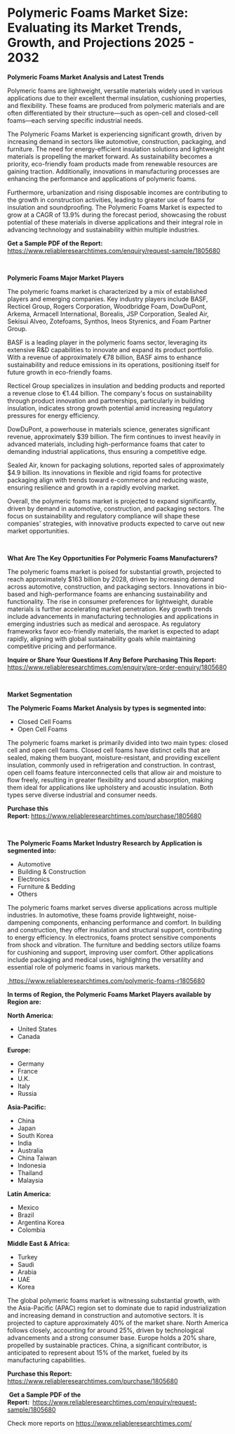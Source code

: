 <p><h1>Polymeric Foams Market Size: Evaluating its Market Trends, Growth, and Projections 2025 - 2032</h1></p><p><strong>Polymeric Foams Market Analysis and Latest Trends</strong></p>
<p><p>Polymeric foams are lightweight, versatile materials widely used in various applications due to their excellent thermal insulation, cushioning properties, and flexibility. These foams are produced from polymeric materials and are often differentiated by their structure—such as open-cell and closed-cell foams—each serving specific industrial needs. </p><p>The Polymeric Foams Market is experiencing significant growth, driven by increasing demand in sectors like automotive, construction, packaging, and furniture. The need for energy-efficient insulation solutions and lightweight materials is propelling the market forward. As sustainability becomes a priority, eco-friendly foam products made from renewable resources are gaining traction. Additionally, innovations in manufacturing processes are enhancing the performance and applications of polymeric foams.</p><p>Furthermore, urbanization and rising disposable incomes are contributing to the growth in construction activities, leading to greater use of foams for insulation and soundproofing. The Polymeric Foams Market is expected to grow at a CAGR of 13.9% during the forecast period, showcasing the robust potential of these materials in diverse applications and their integral role in advancing technology and sustainability within multiple industries.</p></p>
<p><strong>Get a Sample PDF of the Report:&nbsp;</strong> <a href="https://www.reliableresearchtimes.com/enquiry/request-sample/1805680?utm_campaign=3227&utm_medium=2&utm_source=Github&utm_content=ia&utm_term=31032025&utm_id=polymeric-foams">https://www.reliableresearchtimes.com/enquiry/request-sample/1805680</a></p>
<p>&nbsp;</p>
<p><strong>Polymeric Foams Major Market Players</strong></p>
<p><p>The polymeric foams market is characterized by a mix of established players and emerging companies. Key industry players include BASF, Recticel Group, Rogers Corporation, Woodbridge Foam, DowDuPont, Arkema, Armacell International, Borealis, JSP Corporation, Sealed Air, Sekisui Alveo, Zotefoams, Synthos, Ineos Styrenics, and Foam Partner Group.</p><p>BASF is a leading player in the polymeric foams sector, leveraging its extensive R&D capabilities to innovate and expand its product portfolio. With a revenue of approximately €78 billion, BASF aims to enhance sustainability and reduce emissions in its operations, positioning itself for future growth in eco-friendly foams.</p><p>Recticel Group specializes in insulation and bedding products and reported a revenue close to €1.44 billion. The company's focus on sustainability through product innovation and partnerships, particularly in building insulation, indicates strong growth potential amid increasing regulatory pressures for energy efficiency.</p><p>DowDuPont, a powerhouse in materials science, generates significant revenue, approximately $39 billion. The firm continues to invest heavily in advanced materials, including high-performance foams that cater to demanding industrial applications, thus ensuring a competitive edge.</p><p>Sealed Air, known for packaging solutions, reported sales of approximately $4.9 billion. Its innovations in flexible and rigid foams for protective packaging align with trends toward e-commerce and reducing waste, ensuring resilience and growth in a rapidly evolving market.</p><p>Overall, the polymeric foams market is projected to expand significantly, driven by demand in automotive, construction, and packaging sectors. The focus on sustainability and regulatory compliance will shape these companies' strategies, with innovative products expected to carve out new market opportunities.</p></p>
<p>&nbsp;</p>
<p><strong>What Are The Key Opportunities For Polymeric Foams Manufacturers?</strong></p>
<p><p>The polymeric foams market is poised for substantial growth, projected to reach approximately $163 billion by 2028, driven by increasing demand across automotive, construction, and packaging sectors. Innovations in bio-based and high-performance foams are enhancing sustainability and functionality. The rise in consumer preferences for lightweight, durable materials is further accelerating market penetration. Key growth trends include advancements in manufacturing technologies and applications in emerging industries such as medical and aerospace. As regulatory frameworks favor eco-friendly materials, the market is expected to adapt rapidly, aligning with global sustainability goals while maintaining competitive pricing and performance.</p></p>
<p><strong>Inquire or Share Your Questions If Any Before Purchasing This Report:</strong> <a href="https://www.reliableresearchtimes.com/enquiry/pre-order-enquiry/1805680?utm_campaign=3227&utm_medium=2&utm_source=Github&utm_content=ia&utm_term=31032025&utm_id=polymeric-foams">https://www.reliableresearchtimes.com/enquiry/pre-order-enquiry/1805680</a></p>
<p>&nbsp;</p>
<p><strong>Market Segmentation</strong></p>
<p><strong>The Polymeric Foams Market Analysis by types is segmented into:</strong></p>
<p><ul><li>Closed Cell Foams</li><li>Open Cell Foams</li></ul></p>
<p><p>The polymeric foams market is primarily divided into two main types: closed cell and open cell foams. Closed cell foams have distinct cells that are sealed, making them buoyant, moisture-resistant, and providing excellent insulation, commonly used in refrigeration and construction. In contrast, open cell foams feature interconnected cells that allow air and moisture to flow freely, resulting in greater flexibility and sound absorption, making them ideal for applications like upholstery and acoustic insulation. Both types serve diverse industrial and consumer needs.</p></p>
<p><strong>Purchase this Report:&nbsp;</strong><a href="https://www.reliableresearchtimes.com/purchase/1805680?utm_campaign=3227&utm_medium=2&utm_source=Github&utm_content=ia&utm_term=31032025&utm_id=polymeric-foams">https://www.reliableresearchtimes.com/purchase/1805680</a></p>
<p>&nbsp;</p>
<p><strong>The Polymeric Foams Market Industry Research by Application is segmented into:</strong></p>
<p><ul><li>Automotive</li><li>Building & Construction</li><li>Electronics</li><li>Furniture & Bedding</li><li>Others</li></ul></p>
<p><p>The polymeric foams market serves diverse applications across multiple industries. In automotive, these foams provide lightweight, noise-dampening components, enhancing performance and comfort. In building and construction, they offer insulation and structural support, contributing to energy efficiency. In electronics, foams protect sensitive components from shock and vibration. The furniture and bedding sectors utilize foams for cushioning and support, improving user comfort. Other applications include packaging and medical uses, highlighting the versatility and essential role of polymeric foams in various markets.</p></p>
<p><a href="https://www.reliableresearchtimes.com/polymeric-foams-r1805680?utm_campaign=3227&utm_medium=2&utm_source=Github&utm_content=ia&utm_term=31032025&utm_id=polymeric-foams">&nbsp;https://www.reliableresearchtimes.com/polymeric-foams-r1805680</a></p>
<p><strong>In terms of Region, the Polymeric Foams Market Players available by Region are:</strong></p>
<p>
    <p> <strong> North America: </strong>
        <ul>
            <li>United States</li>
            <li>Canada</li>
        </ul>
        </p> 
    <p> <strong> Europe: </strong>
        <ul>
            <li>Germany</li>
            <li>France</li>
            <li>U.K.</li>
            <li>Italy</li>
            <li>Russia</li>
        </ul>
        </p> 
    <p> <strong> Asia-Pacific: </strong>
        <ul>
            <li>China</li>
            <li>Japan</li>
            <li>South Korea</li>
            <li>India</li>
            <li>Australia</li>
            <li>China Taiwan</li>
            <li>Indonesia</li>
            <li>Thailand</li>
            <li>Malaysia</li>
        </ul>
        </p> 
    <p> <strong> Latin America: </strong>
        <ul>
            <li>Mexico</li>
            <li>Brazil</li>
            <li>Argentina Korea</li>
            <li>Colombia</li>
        </ul>
        </p> 
    <p> <strong> Middle East & Africa: </strong>
        <ul>
            <li>Turkey</li>
            <li>Saudi</li>
            <li>Arabia</li>
            <li>UAE</li>
            <li>Korea</li>
        </ul>
    </p>
    </p>
<p><p>The global polymeric foams market is witnessing substantial growth, with the Asia-Pacific (APAC) region set to dominate due to rapid industrialization and increasing demand in construction and automotive sectors. It is projected to capture approximately 40% of the market share. North America follows closely, accounting for around 25%, driven by technological advancements and a strong consumer base. Europe holds a 20% share, propelled by sustainable practices. China, a significant contributor, is anticipated to represent about 15% of the market, fueled by its manufacturing capabilities.</p></p>
<p><strong>Purchase this Report: </strong><a href="https://www.reliableresearchtimes.com/purchase/1805680?utm_campaign=3227&utm_medium=2&utm_source=Github&utm_content=ia&utm_term=31032025&utm_id=polymeric-foams">https://www.reliableresearchtimes.com/purchase/1805680</a></p>
<p>&nbsp;<strong>Get a Sample PDF of the Report:&nbsp;&nbsp;</strong><a href="https://www.reliableresearchtimes.com/enquiry/request-sample/1805680?utm_campaign=3227&utm_medium=2&utm_source=Github&utm_content=ia&utm_term=31032025&utm_id=polymeric-foams">https://www.reliableresearchtimes.com/enquiry/request-sample/1805680</a></p>
<p><strong></strong></p>
<p>Check more reports on <a href="https://www.reliableresearchtimes.com/?utm_campaign=3227&utm_medium=2&utm_source=Github&utm_content=ia&utm_term=31032025&utm_id=polymeric-foams">https://www.reliableresearchtimes.com/</a></p>